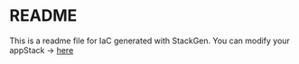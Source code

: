 # README
This is a readme file for IaC generated with StackGen.
You can modify your appStack -> [here](http://main.dev.stackgen.com/appstacks/ba81160e-1e04-45a4-9f61-fd6975c37960)
